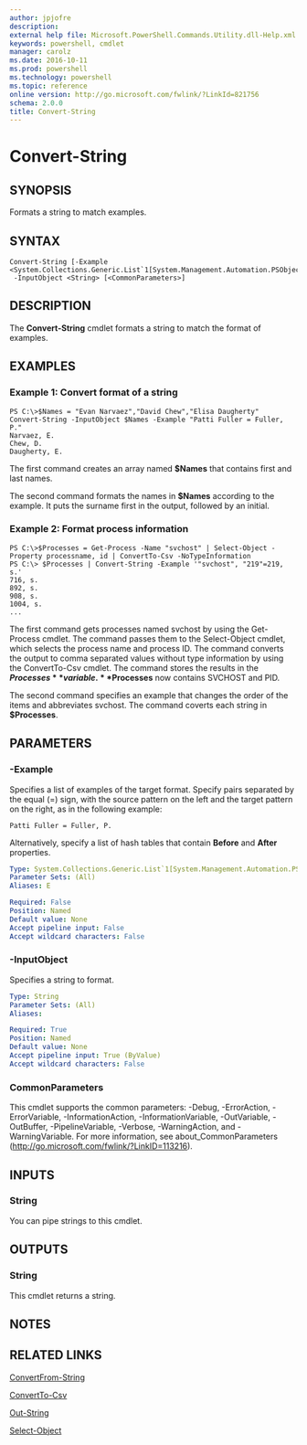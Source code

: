 ```yaml
---
author: jpjofre
description: 
external help file: Microsoft.PowerShell.Commands.Utility.dll-Help.xml
keywords: powershell, cmdlet
manager: carolz
ms.date: 2016-10-11
ms.prod: powershell
ms.technology: powershell
ms.topic: reference
online version: http://go.microsoft.com/fwlink/?LinkId=821756
schema: 2.0.0
title: Convert-String
---
```


# Convert-String

## SYNOPSIS
Formats a string to match examples.

## SYNTAX

```
Convert-String [-Example <System.Collections.Generic.List`1[System.Management.Automation.PSObject]>]
 -InputObject <String> [<CommonParameters>]
```

## DESCRIPTION
The **Convert-String** cmdlet formats a string to match the format of examples.

## EXAMPLES

### Example 1: Convert format of a string
```
PS C:\>$Names = "Evan Narvaez","David Chew","Elisa Daugherty"
Convert-String -InputObject $Names -Example "Patti Fuller = Fuller, P."
Narvaez, E. 
Chew, D. 
Daugherty, E.
```

The first command creates an array named **$Names** that contains first and last names.

The second command formats the names in **$Names** according to the example.
It puts the surname first in the output, followed by an initial.

### Example 2: Format process information
```
PS C:\>$Processes = Get-Process -Name "svchost" | Select-Object -Property processname, id | ConvertTo-Csv -NoTypeInformation
PS C:\> $Processes | Convert-String -Example '"svchost", "219"=219, s.'
716, s. 
892, s. 
908, s. 
1004, s.
...
```

The first command gets processes named svchost by using the Get-Process cmdlet.
The command passes them to the Select-Object cmdlet, which selects the process name and process ID.
The command converts the output to comma separated values without type information by using the ConvertTo-Csv cmdlet.
The command stores the results in the **$Processes** variable.
**$Processes** now contains SVCHOST and PID.

The second command specifies an example that changes the order of the items and abbreviates svchost.
The command coverts each string in **$Processes**.

## PARAMETERS

### -Example
Specifies a list of examples of the target format.
Specify pairs separated by the equal (=) sign, with the source pattern on the left and the target pattern on the right, as in the following example: 

`Patti Fuller = Fuller, P.`

Alternatively, specify a list of hash tables that contain **Before** and **After** properties.

```yaml
Type: System.Collections.Generic.List`1[System.Management.Automation.PSObject]
Parameter Sets: (All)
Aliases: E

Required: False
Position: Named
Default value: None
Accept pipeline input: False
Accept wildcard characters: False
```

### -InputObject
Specifies a string to format.

```yaml
Type: String
Parameter Sets: (All)
Aliases: 

Required: True
Position: Named
Default value: None
Accept pipeline input: True (ByValue)
Accept wildcard characters: False
```

### CommonParameters
This cmdlet supports the common parameters: -Debug, -ErrorAction, -ErrorVariable, -InformationAction, -InformationVariable, -OutVariable, -OutBuffer, -PipelineVariable, -Verbose, -WarningAction, and -WarningVariable. For more information, see about_CommonParameters (http://go.microsoft.com/fwlink/?LinkID=113216).

## INPUTS

### String
You can pipe strings to this cmdlet.

## OUTPUTS

### String
This cmdlet returns a string.

## NOTES

## RELATED LINKS

[ConvertFrom-String](ConvertFrom-String.md)

[ConvertTo-Csv](ConvertTo-Csv.md)

[Out-String](Out-String.md)

[Select-Object](Select-Object.md)

